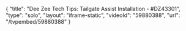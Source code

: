 {
    "title": "Dee Zee Tech Tips: Tailgate Assist Installation - #DZ43301",
    "type": "solo",
    "layout": "iframe-static",
    "videoId": "59880388",
    "url": "\/tvpembed\/59880388"
}